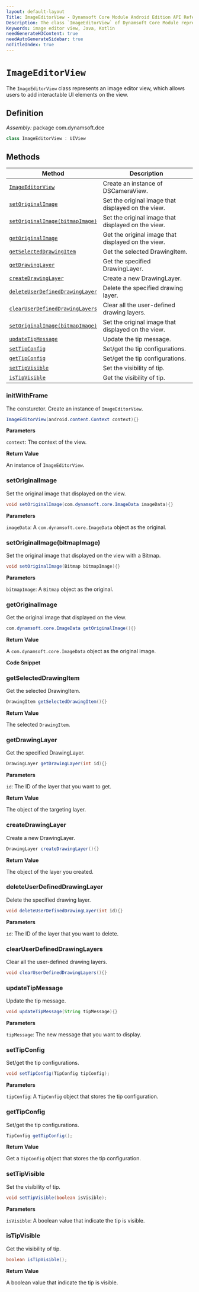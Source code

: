 ```yaml
---
layout: default-layout
Title: ImageEditorView - Dynamsoft Core Module Android Edition API Reference
Description: The class `ImageEditorView` of Dynamsoft Core Module represents an image editor view, which allows users to add interactable UI elements on the view.
Keywords: image editor view, Java, Kotlin
needGenerateH3Content: true
needAutoGenerateSidebar: true
noTitleIndex: true
---
```


# `ImageEditorView`

The ``ImageEditorView`` class represents an image editor view, which allows users to add interactable UI elements on the view.

## Definition

*Assembly:* package com.dynamsoft.dce

```java
class ImageEditorView : UIView
```

## Methods

| Method | Description |
|------- |-------------|
| [`ImageEditorView`](#initwithframe) | Create an instance of DSCameraView. |
| [`setOriginalImage`](#setoriginalimage) | Set the original image that displayed on the view. |
| [`setOriginalImage(bitmapImage)`](#setoriginalimagebitmapimage) | Set the original image that displayed on the view. |
| [`getOriginalImage`](#getoriginalimage) | Get the original image that displayed on the view. |
| [`getSelectedDrawingItem`](#getselecteddrawingitem) | Get the selected DrawingItem. |
| [`getDrawingLayer`](#getdrawinglayer) | Get the specified DrawingLayer. |
| [`createDrawingLayer`](#createdrawinglayer) | Create a new DrawingLayer. |
| [`deleteUserDefinedDrawingLayer`](#deleteuserdefineddrawinglayer) | Delete the specified drawing layer. |
| [`clearUserDefinedDrawingLayers`](#clearuserdefineddrawinglayers) | Clear all the user-defined drawing layers. |
| [`setOriginalImage(bitmapImage)`](#setoriginalimagebitmapimage) | Set the original image that displayed on the view. |
| [`updateTipMessage`](#updatetipmessage) | Update the tip message. |
| [`setTipConfig`](#settipconfig) | Set/get the tip configurations. |
| [`getTipConfig`](#gettipconfig) | Set/get the tip configurations. |
| [`setTipVisible`](#settipvisible) | Set the visibility of tip. |
| [`isTipVisible`](#istipvisible) | Get the visibility of tip. |

### initWithFrame

The consturctor. Create an instance of `ImageEditorView`.

```java
ImageEditorView(android.content.Context context){}
```

**Parameters**

`context`: The context of the view.

**Return Value**

An instance of `ImageEditorView`.

### setOriginalImage

Set the original image that displayed on the view.

```java
void setOriginalImage(com.dynamsoft.core.ImageData imageData){}
```

**Parameters**

`imageData`: A `com.dynamsoft.core.ImageData` object as the original.

### setOriginalImage(bitmapImage)

Set the original image that displayed on the view with a Bitmap.

```java
void setOriginalImage(Bitmap bitmapImage){}
```

**Parameters**

`bitmapImage`: A `Bitmap` object as the original.

### getOriginalImage

Get the original image that displayed on the view.

```java
com.dynamsoft.core.ImageData getOriginalImage(){}
```

**Return Value**

A `com.dynamsoft.core.ImageData` object as the original image.

**Code Snippet**

### getSelectedDrawingItem

Get the selected DrawingItem.

```java
DrawingItem getSelectedDrawingItem(){}
```

**Return Value**

The selected `DrawingItem`.

### getDrawingLayer

Get the specified DrawingLayer.

```java
DrawingLayer getDrawingLayer(int id){}
```

**Parameters**

`id`: The ID of the layer that you want to get.

**Return Value**

The object of the targeting layer.

### createDrawingLayer

Create a new DrawingLayer.

```java
DrawingLayer createDrawingLayer(){}
```

**Return Value**

The object of the layer you created.

### deleteUserDefinedDrawingLayer

Delete the specified drawing layer.

```java
void deleteUserDefinedDrawingLayer(int id){}
```

**Parameters**

`id`: The ID of the layer that you want to delete.

### clearUserDefinedDrawingLayers

Clear all the user-defined drawing layers.

```java
void clearUserDefinedDrawingLayers(){}
```

### updateTipMessage

Update the tip message.

```java
void updateTipMessage(String tipMessage){}
```

**Parameters**

`tipMessage`: The new message that you want to display.

### setTipConfig

Set/get the tip configurations.

```java
void setTipConfig(TipConfig tipConfig);
```

**Parameters**

`tipConfig`: A `TipConfig` object that stores the tip configuration.

### getTipConfig

Set/get the tip configurations.

```java
TipConfig getTipConfig();
```

**Return Value**

Get a `TipConfig` object that stores the tip configuration.

### setTipVisible

Set the visibility of tip.

```java
void setTipVisible(boolean isVisible);
```

**Parameters**

`isVisible`: A boolean value that indicate the tip is visible.

### isTipVisible

Get the visibility of tip.

```java
boolean isTipVisible();
```

**Return Value**

A boolean value that indicate the tip is visible.
